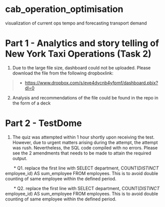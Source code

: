 # cab_operation_optimisation
visualization of current ops tempo and forecasting transport demand


# Part 1 - Analytics and story telling of New York Taxi Operations (Task 2)
1. Due to the large file size, dashboard could not be uploaded. Please download the file from the following dropboxlink:
> * https://www.dropbox.com/s/eve4dycnb4yfpmf/dashboard.pbix?dl=0
2. Analysis and recommendations of the file could be found in the repo in the form of a deck

# Part 2 - TestDome
1) The quiz was attempted within 1 hour shortly upon receiving the test. However, due to urgent matters arising during the attempt, the attempt was rush. Nevertheless, the SQL code compiled with no errors. Please see the 2 amendments that needs to be made to attain the required output. 

&nbsp;&nbsp;&nbsp;&nbsp;&nbsp;&nbsp; * Q1. replace the first line with SELECT  department, COUNT(*DISTINCT* employee_id) AS sum_employee FROM employees. This is to avoid double counting of same employee within the defined period. 

&nbsp;&nbsp;&nbsp;&nbsp;&nbsp;&nbsp; * Q2. replace the first line with SELECT  department, COUNT(*DISTINCT* employee_id) AS sum_employee FROM employees. This is to avoid double counting of same employee within the defined period. 
